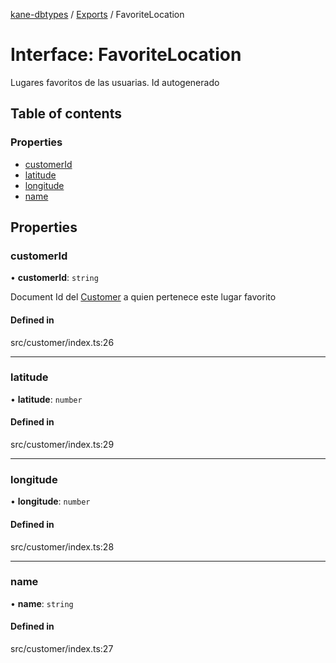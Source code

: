 [kane-dbtypes](../README.md) / [Exports](../modules.md) / FavoriteLocation

# Interface: FavoriteLocation

Lugares favoritos de las usuarias. Id autogenerado

## Table of contents

### Properties

- [customerId](FavoriteLocation.md#customerid)
- [latitude](FavoriteLocation.md#latitude)
- [longitude](FavoriteLocation.md#longitude)
- [name](FavoriteLocation.md#name)

## Properties

### customerId

• **customerId**: `string`

Document Id del [Customer](Customer.md) a quien pertenece este lugar favorito

#### Defined in

src/customer/index.ts:26

___

### latitude

• **latitude**: `number`

#### Defined in

src/customer/index.ts:29

___

### longitude

• **longitude**: `number`

#### Defined in

src/customer/index.ts:28

___

### name

• **name**: `string`

#### Defined in

src/customer/index.ts:27
